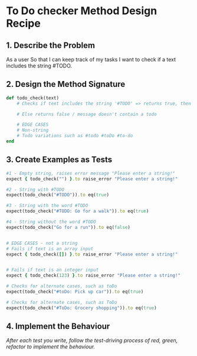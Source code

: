 # To Do checker Method Design Recipe

## 1. Describe the Problem

As a user
So that I can keep track of my tasks
I want to check if a text includes the string #TODO.
## 2. Design the Method Signature

```ruby
def todo_check(text)
    # Checks if text includes the string '#TODO' => returns true, then refactor to return the text + contains TODO

    # Else returns false / message doesn't contain a todo 

    # EDGE CASES
    # Non-string
    # Todo variations such as #todo #toDo #to-do
end 

```

## 3. Create Examples as Tests
```ruby
#1 - Empty string, raises error message "Please enter a string!"
expect { todo_check("") }.to raise_error "Please enter a string!"

#2 - String with #TODO
expect(todo_check("#TODO")).to eq(true)

#3 - String with the word #TODO
expect(todo_check("#TODO: Go for a walk")).to eq(true)

#4 - String without the word #TODO
expect(todo_check("Go for a run")).to eq(false)


# EDGE CASES - not a string
# Fails if text is an array input
expect { todo_check([]) }.to raise_error "Please enter a string!"


# Fails if text is an integer input
expect { todo_check(123) }.to raise_error "Please enter a string!"

# Checks for alternate cases, such as toDo
expect(todo_check("#toDo: Pick up car")).to eq(true)

# Checks for alternate cases, such as ToDo
expect(todo_check("#ToDo: Grocery shopping")).to eq(true)

```


## 4. Implement the Behaviour

_After each test you write, follow the test-driving process of red, green, refactor to implement the behaviour._